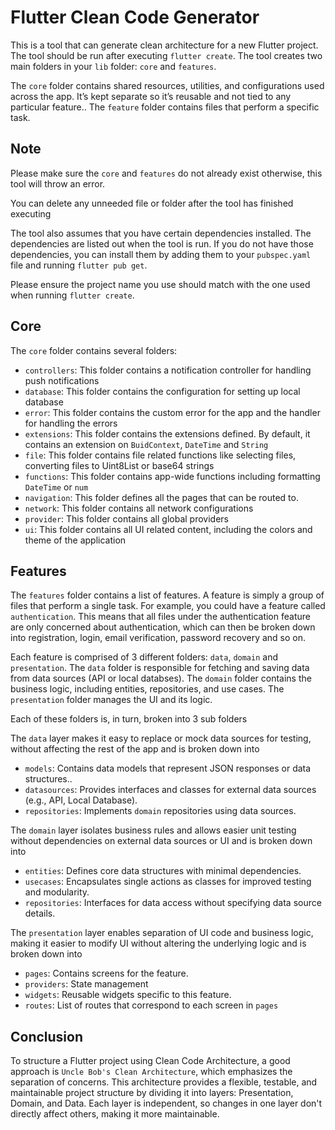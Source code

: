 # Flutter Clean Code Generator

This is a tool that can generate clean architecture for a new Flutter project. The tool should be run after executing `flutter create`.
The tool creates two main folders in your `lib` folder: `core` and `features`. 

The `core` folder contains shared resources, utilities, and configurations used across the app. It’s kept separate so it’s reusable and not tied to any particular feature..
The `feature` folder contains files that perform a specific task.

## Note
Please make sure the `core` and `features` do not already exist otherwise, this tool will throw an error.

You can delete any unneeded file or folder after the tool has finished executing

The tool also assumes that you have certain dependencies installed. The dependencies are listed out when the tool is run. If you do not have those dependencies, you can install them by adding them to your `pubspec.yaml` file and running `flutter pub get`.

Please ensure the project name you use should match with the one used when running `flutter create`.


## Core
The `core` folder contains several folders:
- `controllers`: This folder contains a notification controller for handling push notifications
- `database`: This folder contains the configuration for setting up local database
- `error`: This folder contains the custom error for the app and the handler for handling the errors
- `extensions`: This folder contains the extensions defined. By default, it contains an extension on `BuidContext`, `DateTime` and `String`
- `file`: This folder contains file related functions like selecting files, converting files to Uint8List or base64 strings
- `functions`: This folder contains app-wide functions including formatting `DateTime` or `num`
- `navigation`: This folder defines all the pages that can be routed to.
- `network`: This folder contains all network configurations
- `provider`: This folder contains all global providers
- `ui`: This folder contains all UI related content, including the colors and theme of the application


## Features
The `features` folder contains a list of features. A feature is simply a group of files that perform a single task. For example, you could have a feature called `authentication`. This means that all files under the authentication feature are only concerned about authentication, which can then be broken down into registration, login, email verification, password recovery and so on.

Each feature is comprised of 3 different folders: `data`, `domain` and `presentation`.
The `data` folder is responsible for fetching and saving data from data sources (API or local databses).
The `domain` folder contains the business logic, including entities, repositories, and use cases.
The `presentation` folder manages the UI and its logic.

Each of these folders is, in turn, broken into 3 sub folders

The `data` layer makes it easy to replace or mock data sources for testing, without affecting the rest of the app and is broken down into 
- `models`: Contains data models that represent JSON responses or data structures..
- `datasources`: Provides interfaces and classes for external data sources (e.g., API, Local Database).
- `repositories`: Implements `domain` repositories using data sources.


The `domain` layer isolates business rules and allows easier unit testing without dependencies on external data sources or UI and is broken down into 
- `entities`: Defines core data structures with minimal dependencies.
- `usecases`: Encapsulates single actions as classes for improved testing and modularity.
- `repositories`: Interfaces for data access without specifying data source details.

The `presentation` layer enables separation of UI code and business logic, making it easier to modify UI without altering the underlying logic and is broken down into 
- `pages`: Contains screens for the feature.
- `providers`: State management
- `widgets`: Reusable widgets specific to this feature.
- `routes`: List of routes that correspond to each screen in `pages`



## Conclusion
To structure a Flutter project using Clean Code Architecture, a good approach is `Uncle Bob's Clean Architecture`, which emphasizes the separation of concerns. This architecture provides a flexible, testable, and maintainable project structure by dividing it into layers: Presentation, Domain, and Data. Each layer is independent, so changes in one layer don't directly affect others, making it more maintainable.
